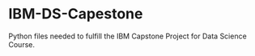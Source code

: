 # IBM-DS-Capestone
Python files needed to fulfill the IBM Capstone Project for Data Science Course.
